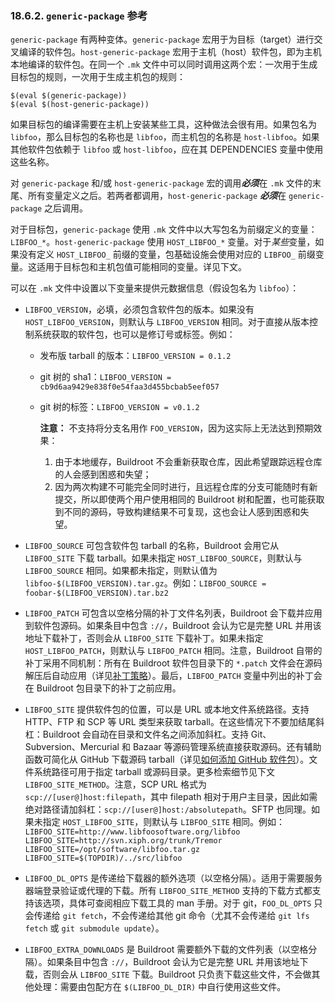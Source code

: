 ### 18.6.2. `generic-package` 参考

`generic-package` 有两种变体。`generic-package` 宏用于为目标（target）进行交叉编译的软件包。`host-generic-package` 宏用于主机（host）软件包，即为主机本地编译的软件包。在同一个 `.mk` 文件中可以同时调用这两个宏：一次用于生成目标包的规则，一次用于生成主机包的规则：

```
$(eval $(generic-package))
$(eval $(host-generic-package))
```

如果目标包的编译需要在主机上安装某些工具，这种做法会很有用。如果包名为 `libfoo`，那么目标包的名称也是 `libfoo`，而主机包的名称是 `host-libfoo`。如果其他软件包依赖于 `libfoo` 或 `host-libfoo`，应在其 DEPENDENCIES 变量中使用这些名称。

对 `generic-package` 和/或 `host-generic-package` 宏的调用***必须***在 `.mk` 文件的末尾、所有变量定义之后。若两者都调用，`host-generic-package` ***必须***在 `generic-package` 之后调用。

对于目标包，`generic-package` 使用 `.mk` 文件中以大写包名为前缀定义的变量：`LIBFOO_*`。`host-generic-package` 使用 `HOST_LIBFOO_*` 变量。对于*某些*变量，如果没有定义 `HOST_LIBFOO_` 前缀的变量，包基础设施会使用对应的 `LIBFOO_` 前缀变量。这适用于目标包和主机包值可能相同的变量。详见下文。

可以在 `.mk` 文件中设置以下变量来提供元数据信息（假设包名为 `libfoo`）：

- `LIBFOO_VERSION`，必填，必须包含软件包的版本。如果没有 `HOST_LIBFOO_VERSION`，则默认与 `LIBFOO_VERSION` 相同。对于直接从版本控制系统获取的软件包，也可以是修订号或标签。例如：

  - 发布版 tarball 的版本：`LIBFOO_VERSION = 0.1.2`

  - git 树的 sha1：`LIBFOO_VERSION = cb9d6aa9429e838f0e54faa3d455bcbab5eef057`

  - git 树的标签：`LIBFOO_VERSION = v0.1.2`

    **注意：** 不支持将分支名用作 `FOO_VERSION`，因为这实际上无法达到预期效果：

    1. 由于本地缓存，Buildroot 不会重新获取仓库，因此希望跟踪远程仓库的人会感到困惑和失望；
    2. 因为两次构建不可能完全同时进行，且远程仓库的分支可能随时有新提交，所以即使两个用户使用相同的 Buildroot 树和配置，也可能获取到不同的源码，导致构建结果不可复现，这也会让人感到困惑和失望。

- `LIBFOO_SOURCE` 可包含软件包 tarball 的名称，Buildroot 会用它从 `LIBFOO_SITE` 下载 tarball。如果未指定 `HOST_LIBFOO_SOURCE`，则默认与 `LIBFOO_SOURCE` 相同。如果都未指定，则默认值为 `libfoo-$(LIBFOO_VERSION).tar.gz`。例如：`LIBFOO_SOURCE = foobar-$(LIBFOO_VERSION).tar.bz2`

- `LIBFOO_PATCH` 可包含以空格分隔的补丁文件名列表，Buildroot 会下载并应用到软件包源码。如果条目中包含 `://`，Buildroot 会认为它是完整 URL 并用该地址下载补丁，否则会从 `LIBFOO_SITE` 下载补丁。如果未指定 `HOST_LIBFOO_PATCH`，则默认与 `LIBFOO_PATCH` 相同。注意，Buildroot 自带的补丁采用不同机制：所有在 Buildroot 软件包目录下的 `*.patch` 文件会在源码解压后自动应用（详见[补丁策略](https://buildroot.org/downloads/manual/manual.html#patch-policy)）。最后，`LIBFOO_PATCH` 变量中列出的补丁会在 Buildroot 包目录下的补丁之前应用。

- `LIBFOO_SITE` 提供软件包的位置，可以是 URL 或本地文件系统路径。支持 HTTP、FTP 和 SCP 等 URL 类型来获取 tarball。在这些情况下不要加结尾斜杠：Buildroot 会自动在目录和文件名之间添加斜杠。支持 Git、Subversion、Mercurial 和 Bazaar 等源码管理系统直接获取源码。还有辅助函数可简化从 GitHub 下载源码 tarball（详见[如何添加 GitHub 软件包](https://buildroot.org/downloads/manual/manual.html#github-download-url)）。文件系统路径可用于指定 tarball 或源码目录。更多检索细节见下文 `LIBFOO_SITE_METHOD`。注意，SCP URL 格式为 `scp://[user@]host:filepath`，其中 filepath 相对于用户主目录，因此如需绝对路径请加斜杠：`scp://[user@]host:/absolutepath`。SFTP 也同理。如果未指定 `HOST_LIBFOO_SITE`，则默认与 `LIBFOO_SITE` 相同。例如：`LIBFOO_SITE=http://www.libfoosoftware.org/libfoo` `LIBFOO_SITE=http://svn.xiph.org/trunk/Tremor` `LIBFOO_SITE=/opt/software/libfoo.tar.gz` `LIBFOO_SITE=$(TOPDIR)/../src/libfoo`

- `LIBFOO_DL_OPTS` 是传递给下载器的额外选项（以空格分隔）。适用于需要服务器端登录验证或代理的下载。所有 `LIBFOO_SITE_METHOD` 支持的下载方式都支持该选项，具体可查阅相应下载工具的 man 手册。对于 git，`FOO_DL_OPTS` 只会传递给 `git fetch`，不会传递给其他 git 命令（尤其不会传递给 `git lfs fetch` 或 `git submodule update`）。

- `LIBFOO_EXTRA_DOWNLOADS` 是 Buildroot 需要额外下载的文件列表（以空格分隔）。如果条目中包含 `://`，Buildroot 会认为它是完整 URL 并用该地址下载，否则会从 `LIBFOO_SITE` 下载。Buildroot 只负责下载这些文件，不会做其他处理：需要由包配方在 `$(LIBFOO_DL_DIR)` 中自行使用这些文件。
